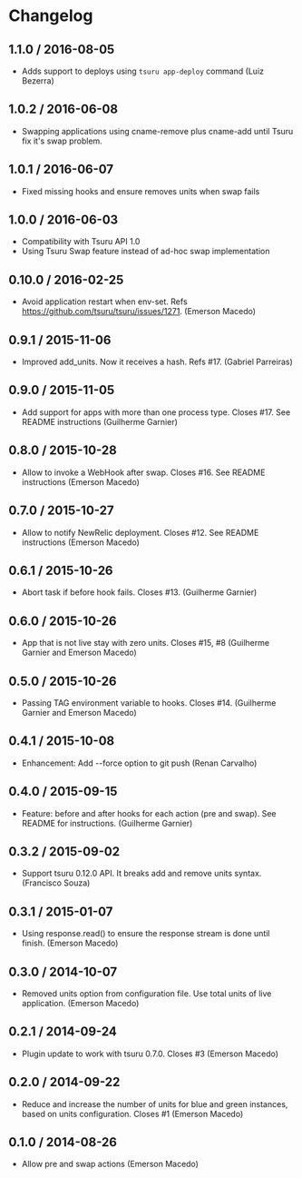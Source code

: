 # Changelog

## 1.1.0 / 2016-08-05

   - Adds support to deploys using `tsuru app-deploy` command (Luiz Bezerra)

## 1.0.2 / 2016-06-08

   - Swapping applications using cname-remove plus cname-add until Tsuru fix it's swap problem.

## 1.0.1 / 2016-06-07

   - Fixed missing hooks and ensure removes units when swap fails

## 1.0.0 / 2016-06-03

   - Compatibility with Tsuru API 1.0
   - Using Tsuru Swap feature instead of ad-hoc swap implementation

## 0.10.0 / 2016-02-25

  - Avoid application restart when env-set. Refs https://github.com/tsuru/tsuru/issues/1271. (Emerson Macedo)

## 0.9.1 / 2015-11-06

  - Improved add_units. Now it receives a hash. Refs #17. (Gabriel Parreiras)

## 0.9.0 / 2015-11-05

  - Add support for apps with more than one process type. Closes #17. See README instructions (Guilherme Garnier)

## 0.8.0 / 2015-10-28

  - Allow to invoke a WebHook after swap. Closes #16. See README instructions (Emerson Macedo)

## 0.7.0 / 2015-10-27

  - Allow to notify NewRelic deployment. Closes #12. See README instructions (Emerson Macedo)

## 0.6.1 / 2015-10-26

  - Abort task if before hook fails. Closes #13. (Guilherme Garnier)

## 0.6.0 / 2015-10-26

  - App that is not live stay with zero units. Closes #15, #8 (Guilherme Garnier and Emerson Macedo)

## 0.5.0 / 2015-10-26

  - Passing TAG environment variable to hooks. Closes #14. (Guilherme Garnier and Emerson Macedo)

## 0.4.1 / 2015-10-08

  - Enhancement: Add --force option to git push (Renan Carvalho)

## 0.4.0 / 2015-09-15

  - Feature: before and after hooks for each action (pre and swap). See README for instructions. (Guilherme Garnier)

## 0.3.2 / 2015-09-02

  - Support tsuru 0.12.0 API. It breaks add and remove units syntax. (Francisco Souza)

## 0.3.1 / 2015-01-07

  - Using response.read() to ensure the response stream is done until finish. (Emerson Macedo)

## 0.3.0 / 2014-10-07

  - Removed units option from configuration file. Use total units of live application. (Emerson Macedo)

## 0.2.1 / 2014-09-24

  - Plugin update to work with tsuru 0.7.0. Closes #3 (Emerson Macedo)

## 0.2.0 / 2014-09-22

  - Reduce and increase the number of units for blue and green instances, based on units configuration. Closes #1 (Emerson Macedo)

## 0.1.0 / 2014-08-26

  - Allow pre and swap actions (Emerson Macedo)
